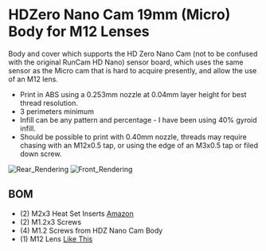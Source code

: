 # HDZero Nano Cam 19mm (Micro) Body for M12 Lenses 

Body and cover which supports the HD Zero Nano Cam (not to be confused with the original RunCam HD Nano) sensor board, which uses the same sensor as the Micro cam that is hard to acquire presently, and allow the use of an M12 lens.

- Print in ABS using a 0.253mm nozzle at 0.04mm layer height for best thread resolution. 
- 3 perimeters minimum
- Infill can be any pattern and percentage - I have been using 40% gyroid infill.
- Should be possible to print with 0.40mm nozzle, threads may require chasing with an M12x0.5 tap, or using the edge of an M3x0.5 tap or filed down screw.


![Rear_Rendering](Nano19_Rendering_01.png)
![Front_Rendering](Nano19_Rendering_02.png)

## BOM

- (2) M2x3 Heat Set Inserts [Amazon](https://www.amazon.com/gp/product/B01IZ157KS)
- (2) M1.2x3 Screws
- (4) M1.2 Screws from HDZ Nano Cam Body
- (1) M12 Lens [Like This](https://pyrodrone.com/products/caddx-1-66mm-replacement-lens-for-ratel)

